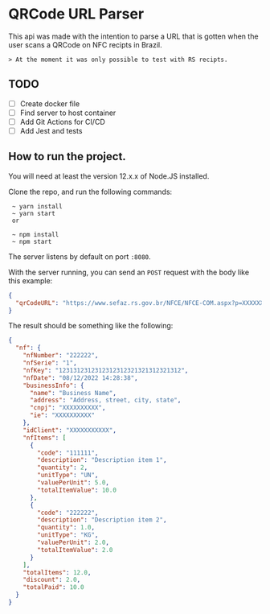 # QRCode URL Parser

This api was made with the intention to parse a URL that is gotten when the user scans a QRCode on NFC recipts in Brazil.

    > At the moment it was only possible to test with RS recipts.

## TODO

- [ ] Create docker file
- [ ] Find server to host container
- [ ] Add Git Actions for CI/CD
- [ ] Add Jest and tests

## How to run the project.

You will need at least the version 12.x.x of Node.JS installed.

Clone the repo, and run the following commands:

```shell
 ~ yarn install
 ~ yarn start
 or

 ~ npm install
 ~ npm start
```

The server listens by default on port `:8080`.

With the server running, you can send an `POST` request with the body like this example:

```json
{
  "qrCodeURL": "https://www.sefaz.rs.gov.br/NFCE/NFCE-COM.aspx?p=XXXXXXXXXXXXXXXXXXXXXXXXXXXXXXXXXXXXXXXXX|2|1|1|XXXXXXXXXXXXXXXXXXXXXXXXXXXXXXXXXXXXXXXXX"
}
```

The result should be something like the following:

```json
{
  "nf": {
    "nfNumber": "222222",
    "nfSerie": "1",
    "nfKey": "1231312312312312312321321312321312",
    "nfDate": "08/12/2022 14:28:38",
    "businessInfo": {
      "name": "Business Name",
      "address": "Address, street, city, state",
      "cnpj": "XXXXXXXXXX",
      "ie": "XXXXXXXXXX"
    },
    "idClient": "XXXXXXXXXXX",
    "nfItems": [
      {
        "code": "111111",
        "description": "Description item 1",
        "quantity": 2,
        "unitType": "UN",
        "valuePerUnit": 5.0,
        "totalItemValue": 10.0
      },
      {
        "code": "222222",
        "description": "Description item 2",
        "quantity": 1.0,
        "unitType": "KG",
        "valuePerUnit": 2.0,
        "totalItemValue": 2.0
      }
    ],
    "totalItems": 12.0,
    "discount": 2.0,
    "totalPaid": 10.0
  }
}
```
